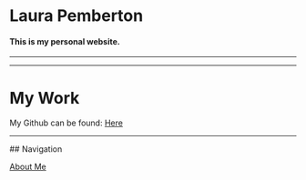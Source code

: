 # Laura Pemberton
#### This is my personal website.


<hr>


<hr>

# My Work
My Github can be found:
<a href="https://github.com/LauraIsCool">Here</a>

<hr>
## Navigation

<a href="aboutme.md">About Me</a>
